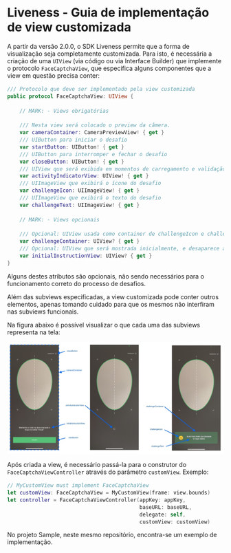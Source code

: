 # Liveness - Guia de implementação de view customizada

A partir da versão 2.0.0, o SDK Liveness permite que a forma de visualização seja completamente customizada. Para isto, é necessária a criação de uma `UIView` (via código ou via Interface Builder) que implemente o protocolo `FaceCaptchaView`, que especifica alguns componentes que a view em questão precisa conter:

```swift
/// Protocolo que deve ser implementado pela view customizada
public protocol FaceCaptchaView: UIView {

    // MARK: - Views obrigatórias

    /// Nesta view será colocado o preview da câmera.
    var cameraContainer: CameraPreviewView! { get }
    /// UIButton para iniciar o desafio
    var startButton: UIButton! { get }
    /// UIButton para interromper e fechar o desafio
    var closeButton: UIButton! { get }
    /// UIView que será exibida em momentos de carregamento e validação
    var activityIndicatorView: UIView! { get }
    /// UIImageView que exibirá o ícone do desafio
    var challengeIcon: UIImageView! { get }
    /// UIImageView que exibirá o texto do desafio
    var challengeText: UIImageView! { get }

    // MARK: - Views opcionais

    /// Opcional: UIView usada como container de challengeIcon e challengeTextView
    var challengeContainer: UIView? { get }
    /// Opcional: UIView que será mostrada inicialmente, e desaparece após startButton ser clicado
    var initialInstructionView: UIView? { get }
}
```

Alguns destes atributos são opcionais, não sendo necessários para o funcionamento correto do processo de desafios.

Além das subviews especificadas, a view customizada pode conter outros elementos, apenas tomando cuidado para que os mesmos não interfiram nas subviews funcionais.

Na figura abaixo é possível visualizar o que cada uma das subviews representa na tela:

![Componentes da view customizada](Images/custom_view_components.jpg)

Após criada a view, é necessário passá-la para o construtor do `FaceCaptchaViewController` através do parâmetro `customView`. Exemplo:

```swift
// MyCustomView must implement FaceCaptchaView
let customView: FaceCaptchaView = MyCustomView(frame: view.bounds)
let controller = FaceCaptchaViewController(appKey: appKey,
                                           baseURL: baseURL,
                                           delegate: self,
                                           customView: customView)
```

No projeto Sample, neste mesmo repositório, encontra-se um exemplo de implementação.
